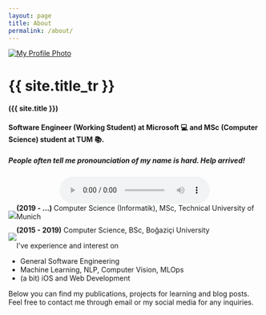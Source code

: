 ```yaml
---
layout: page
title: About
permalink: /about/
---
```


<div class="center">
    <a href="{{ site.baseurl }}/" title="link to home of {{ site.title }}">
        <img src="{{ site.baseurl }}/assets/images/profile.jpeg" class="user-image center" alt="My Profile Photo">
    </a>

</div>

<h1 class="center"> {{ site.title_tr }}</h1>
<h4 class="center">({{ site.title }})</h4>
<h4 class="center"> <p> Software Engineer (Working Student) at  <b>Microsoft</b>  💻 and MSc (Computer Science) student at <b>TUM</b> 📚. </p></h4>

<h5 class="center"> People often tell me pronounciation of my name is hard. Help arrived! </h5>
<audio style="margin: 0 auto; display: block;" controls>
    <source src="{{ site.baseurl }}/assets/name.mp3" type="audio/mpeg">
    Your browser does not support the audio element.
</audio>


<div class="center">
    <p style="float: left;"><img src="{{ site.baseurl }}/assets/images/tum-logo.png"
            style="height:auto; max-width:100px; max-height:100px"></p>
    <p style="margin: auto"><b>(2019 - ...) </b> Computer Science (Informatik), MSc, Technical University of Munich</p>
</div>
<div class="center" style="clear: left;">
    <p style="float: left;"><img src="{{ site.baseurl }}/assets/images/boun.png" style="height:auto; max-width:100px;"></p>
    <p style="margin: auto"><b>(2015 - 2019)</b> Computer Science, BSc, Boğaziçi University</p>
</div>


I've experience and interest on
* General Software Engineering
* Machine Learning, NLP, Computer Vision, MLOps
* (a bit) iOS and Web Development

Below you can find my publications, projects for learning and blog posts. Feel free to contact me through email or my social media for any inquiries.

